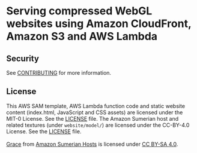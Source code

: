 # Serving compressed WebGL websites using Amazon CloudFront, Amazon S3 and AWS Lambda




## Security

See [CONTRIBUTING](CONTRIBUTING.md#security-issue-notifications) for more information.

## License

This AWS SAM template, AWS Lambda function code and static website content (index.html, JavaScript and CSS assets) are licensed under the MIT-0 License. See the [LICENSE](LICENSE) file. The Amazon Sumerian host and related textures (under `website/model/`) are licensed under the CC-BY-4.0 License. See the [LICENSE](website/model/LICENSE) file.
<br/><br/>
[Grace](https://github.com/aws-samples/amazon-sumerian-hosts/tree/mainline/examples/assets/glTF/characters/adult_female/grace) from [Amazon Sumerian Hosts](https://github.com/aws-samples/amazon-sumerian-hosts) is licensed under [CC BY-SA 4.0](https://creativecommons.org/licenses/by-sa/4.0/).
